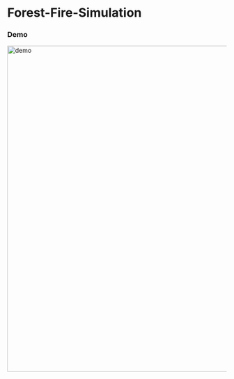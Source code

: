 # Forest-Fire-Simulation

### Demo
<img width="750" alt="demo" src="https://user-images.githubusercontent.com/65286218/129430056-14be67c3-21e3-478b-8b1d-2598b3890dac.png">
